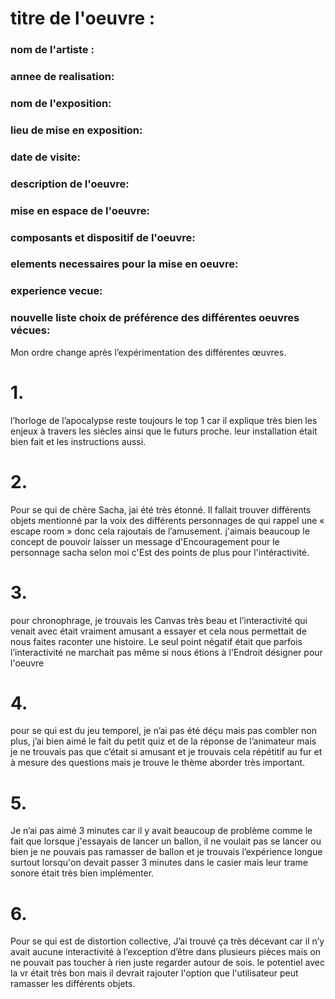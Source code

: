 # titre de l'oeuvre : 
### nom de l'artiste : 
### annee de realisation: 
### nom de l'exposition: 
### lieu de mise en exposition: 
### date de visite:  

### description de l'oeuvre:


### mise en espace de l'oeuvre:


### composants et dispositif de l'oeuvre:


### elements necessaires pour la mise en oeuvre:


### experience vecue:

### nouvelle liste choix de préférence des différentes oeuvres vécues:
Mon ordre change  après l’expérimentation des différentes œuvres. 
# 1. 
l’horloge de l’apocalypse reste toujours le top 1 car il explique très bien les enjeux à travers les siècles ainsi que le futurs proche. leur installation était bien fait et les instructions aussi.

# 2.
Pour se qui de chère Sacha, jai été très étonné. Il fallait trouver différents objets mentionné par la voix des différents personnages de qui rappel une « escape room » donc cela rajoutais de l’amusement. j'aimais beaucoup le concept de pouvoir laisser un message d'Encouragement pour le personnage sacha selon moi c'Est des points de plus pour l'intéractivité.

# 3.

pour chronophrage, je trouvais les Canvas très beau et l’interactivité qui venait avec était vraiment amusant a essayer et cela nous permettait de nous faites raconter une histoire. Le seul point négatif était que parfois l’interactivité ne marchait pas même si nous étions à l'Endroit désigner pour l'oeuvre

# 4.
 pour se qui est du jeu temporel, je n’ai pas été déçu mais pas combler non plus, j’ai bien aimé le fait du petit quiz et de la réponse de l’animateur mais je ne trouvais pas que c’était si amusant et je trouvais cela répétitif au fur et à mesure des questions mais je trouve le thème aborder très important.

# 5.
Je n’ai pas aimé 3 minutes car il y avait beaucoup de problème comme le fait que lorsque j'essayais de lancer un ballon, il ne voulait pas se lancer ou bien je ne pouvais pas ramasser de ballon et je trouvais l’expérience longue surtout lorsqu'on devait passer 3 minutes dans le casier mais leur trame sonore était très bien implémenter.


# 6.
Pour se qui est de distortion collective, J’ai trouvé ça très décevant car il n’y avait aucune interactivité à l’exception d’être dans plusieurs pièces mais on ne pouvait pas toucher à rien juste regarder autour de sois. le potentiel avec la vr était très bon mais il devrait rajouter l'option que l'utilisateur peut ramasser les différents objets.


